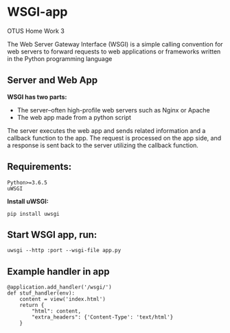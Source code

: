 # WSGI-app
OTUS Home Work 3

The Web Server Gateway Interface (WSGI) is a simple calling convention for web servers to forward requests to web applications or frameworks written in the Python programming language

## Server and Web App
**WSGI has two parts:**
* The server–often high-profile web servers such as Nginx or Apache
* The web app made from a python script

The server executes the web app and sends related information and a callback function to the app. The request is processed on the app side, and a response is sent back to the server utilizing the callback function.

## Requirements:
```
Python>=3.6.5
uWSGI
```
**Install uWSGI:**
```
pip install uwsgi
```

## Start WSGI app, run:
```
uwsgi --http :port --wsgi-file app.py 
```

## Example handler in app
```
@application.add_handler('/wsgi/')
def stuf_handler(env):
    content = view('index.html')
    return {
        "html": content,
        "extra_headers": {'Content-Type': 'text/html'}
    }
```
